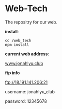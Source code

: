 # Web-Tech

The repositry for our web.

**install**:

```shell
cd /web_tech
npm install
```



**current web address**:

www.jonahlyu.club

**ftp info**

ftp://18.191.141.206:21

username: jonahlyu_club

password: 12345678
